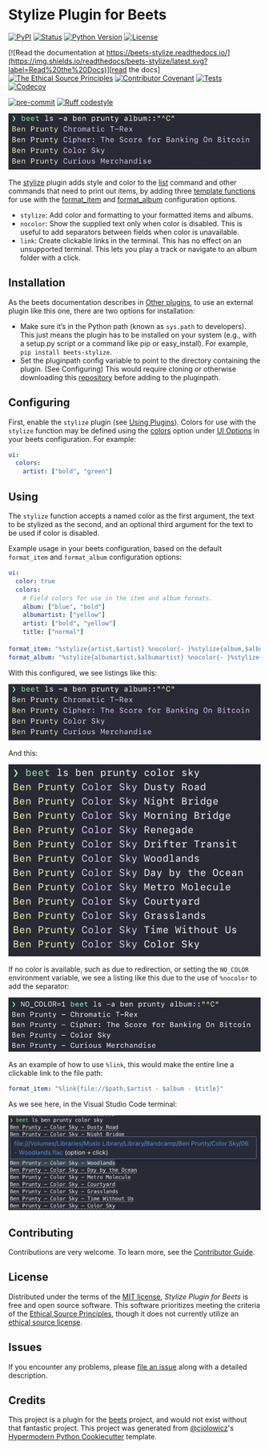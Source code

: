 # Stylize Plugin for Beets

[![PyPI](https://img.shields.io/pypi/v/beets-stylize.svg)][pypi status]
[![Status](https://img.shields.io/pypi/status/beets-stylize.svg)][pypi status]
[![Python Version](https://img.shields.io/pypi/pyversions/beets-stylize)][pypi status]
[![License](https://img.shields.io/pypi/l/beets-stylize)][license]

[![Read the documentation at https://beets-stylize.readthedocs.io/](https://img.shields.io/readthedocs/beets-stylize/latest.svg?label=Read%20the%20Docs)][read the docs]
[![The Ethical Source Principles](https://img.shields.io/badge/ethical-source-%23bb8c3c?labelColor=393162)][ethical source]
[![Contributor Covenant](https://img.shields.io/badge/Contributor%20Covenant-2.0-4baaaa.svg)][contributor covenant]
[![Tests](https://github.com/kergoth/beets-stylize/workflows/Tests/badge.svg)][tests]
[![Codecov](https://codecov.io/gh/kergoth/beets-stylize/branch/main/graph/badge.svg)][codecov]

[![pre-commit](https://img.shields.io/badge/pre--commit-enabled-brightgreen?logo=pre-commit&logoColor=white)][pre-commit]
[![Ruff codestyle][ruff badge]][ruff project]

[pypi status]: https://pypi.org/project/beets-stylize/
[ethical source]: https://ethicalsource.dev/principles/
[read the docs]: https://beets-stylize.readthedocs.io/
[tests]: https://github.com/kergoth/beets-stylize/actions?workflow=Tests
[codecov]: https://app.codecov.io/gh/kergoth/beets-stylize
[pre-commit]: https://github.com/pre-commit/pre-commit
[ruff badge]: https://img.shields.io/endpoint?url=https://raw.githubusercontent.com/astral-sh/ruff/main/assets/badge/v2.json
[ruff project]: https://github.com/charliermarsh/ruff

![Album Listing][]

The [stylize](https://github.com/kergoth/beets-stylize) plugin adds style and color to the [list][] command and other commands that need to print out items, by adding three [template functions][] for use with the [format_item][] and [format_album][] configuration options.

- `stylize`: Add color and formatting to your formatted items and albums.
- `nocolor`: Show the supplied text only when color is disabled. This is useful to add separators between fields when color is unavailable.
- `link`: Create clickable links in the terminal. This has no effect on an unsupported terminal. This lets you play a track or navigate to an album folder with a click.

## Installation

As the beets documentation describes in [Other plugins][], to use an external plugin like this one, there are two options for installation:

- Make sure it’s in the Python path (known as `sys.path` to developers). This just means the plugin has to be installed on your system (e.g., with a setup.py script or a command like pip or easy_install). For example, `pip install beets-stylize`.
- Set the pluginpath config variable to point to the directory containing the plugin. (See Configuring) This would require cloning or otherwise downloading this [repository](https://github.com/kergoth/beets-stylize) before adding to the pluginpath.

## Configuring

First, enable the `stylize` plugin (see [Using Plugins][]). Colors for use with the `stylize` function may be defined using the [colors][] option under [UI Options][] in your beets configuration. For example:

```yaml
ui:
  colors:
    artist: ["bold", "green"]
```

## Using

The `stylize` function accepts a named color as the first argument, the text to be stylized as the second, and an optional third argument for the text to be used if color is disabled.

Example usage in your beets configuration, based on the default `format_item` and `format_album` configuration options:

```yaml
ui:
  color: true
  colors:
    # Field colors for use in the item and album formats.
    album: ["blue", "bold"]
    albumartist: ["yellow"]
    artist: ["bold", "yellow"]
    title: ["normal"]

format_item: "%stylize{artist,$artist} %nocolor{- }%stylize{album,$album} %nocolor{- }%stylize{title,$title}"
format_album: "%stylize{albumartist,$albumartist} %nocolor{- }%stylize{album,$album}"
```

With this configured, we see listings like this:

![Album Listing][]

And this:

![Track Listing][]

If no color is available, such as due to redirection, or setting the `NO_COLOR` environment variable, we see a listing like this due to the use of `%nocolor` to add the separator:

![Nocolor Listing][]

As an example of how to use `%link`, this would make the entire line a clickable link to the file path:

```yaml
format_item: "%link{file://$path,$artist - $album - $title}"
```

As we see here, in the Visual Studio Code terminal:

![Link Listing][]

## Contributing

Contributions are very welcome.
To learn more, see the [Contributor Guide].

## License

Distributed under the terms of the [MIT license][license],
_Stylize Plugin for Beets_ is free and open source software. This software prioritizes meeting the criteria of the [Ethical Source Principles][ethical source], though it does not currently utilize an [ethical source license][].

## Issues

If you encounter any problems,
please [file an issue] along with a detailed description.

## Credits

This project is a plugin for the [beets][] project, and would not exist without that fantastic project.
This project was generated from [@cjolowicz]'s [Hypermodern Python Cookiecutter] template.

[template functions]: https://beets.readthedocs.io/en/stable/reference/pathformat.html#template-functions
[beets]: https://beets.readthedocs.io/en/stable/index.html
[format_item]: https://beets.readthedocs.io/en/stable/reference/config.html#id66
[format_album]: https://beets.readthedocs.io/en/stable/reference/config.html#id67
[list]: https://beets.readthedocs.io/en/stable/reference/cli.html#list-cmd
[other plugins]: https://beets.readthedocs.io/en/stable/plugins/index.html#other-plugins
[using plugins]: https://beets.readthedocs.io/en/stable/plugins/index.html#using-plugins
[colors]: https://beets.readthedocs.io/en/stable/reference/config.html#colors
[ui options]: https://beets.readthedocs.io/en/stable/reference/config.html#id81
[@cjolowicz]: https://github.com/cjolowicz
[hypermodern python cookiecutter]: https://github.com/cjolowicz/cookiecutter-hypermodern-python
[ethical source license]: https://ethicalsource.dev/faq/#what-is-an-ethical-license-for-open-source
[file an issue]: https://github.com/kergoth/beets-stylize/issues

<!-- github-only -->

[track listing]: ./docs/images/track_listing.png
[album listing]: ./docs/images/album_listing.png
[nocolor listing]: ./docs/images/nocolor_listing.png
[link listing]: ./docs/images/link_listing.png
[license]: ./LICENSE
[contributor guide]: ./CONTRIBUTING.md
[contributor covenant]: ./CODE_OF_CONDUCT.md
